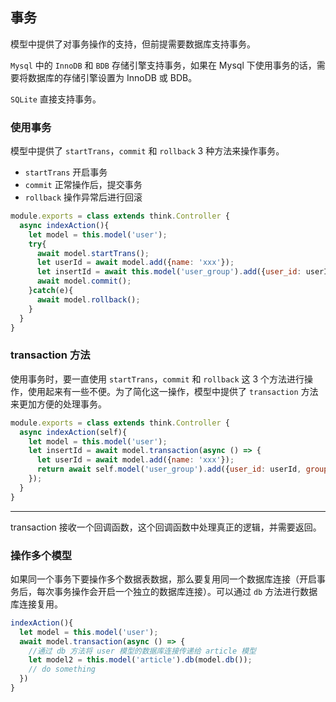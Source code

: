## 事务

模型中提供了对事务操作的支持，但前提需要数据库支持事务。

`Mysql` 中的 `InnoDB` 和 `BDB` 存储引擎支持事务，如果在 Mysql 下使用事务的话，需要将数据库的存储引擎设置为 InnoDB 或 BDB。

`SQLite` 直接支持事务。


### 使用事务

模型中提供了 `startTrans`，`commit` 和 `rollback` 3 种方法来操作事务。

* `startTrans` 开启事务
* `commit` 正常操作后，提交事务
* `rollback` 操作异常后进行回滚

```js
module.exports = class extends think.Controller {
  async indexAction(){
    let model = this.model('user');
    try{
      await model.startTrans();
      let userId = await model.add({name: 'xxx'});
      let insertId = await this.model('user_group').add({user_id: userId, group_id: 1000});
      await model.commit();
    }catch(e){
      await model.rollback();
    }
  }
}
```

### transaction 方法

使用事务时，要一直使用 `startTrans`，`commit` 和 `rollback` 这 3 个方法进行操作，使用起来有一些不便。为了简化这一操作，模型中提供了 `transaction` 方法来更加方便的处理事务。

```js
module.exports = class extends think.Controller {
  async indexAction(self){
    let model = this.model('user');
    let insertId = await model.transaction(async () => {
      let userId = await model.add({name: 'xxx'});
      return await self.model('user_group').add({user_id: userId, group_id: 1000});
    });
  }
}
```

-------
transaction 接收一个回调函数，这个回调函数中处理真正的逻辑，并需要返回。

### 操作多个模型

如果同一个事务下要操作多个数据表数据，那么要复用同一个数据库连接（开启事务后，每次事务操作会开启一个独立的数据库连接）。可以通过 `db` 方法进行数据库连接复用。

```js
indexAction(){
  let model = this.model('user');
  await model.transaction(async () => {
    //通过 db 方法将 user 模型的数据库连接传递给 article 模型
    let model2 = this.model('article').db(model.db());
    // do something
  })
}
```
